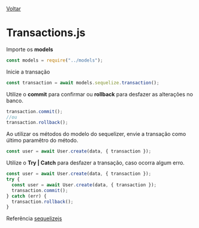 [Voltar](/src/node_express.md)

# Transactions.js

Importe os **models**

```js
const models = require("../models");
```

Inicie a transação

```js
const transaction = await models.sequelize.transaction();
```

Utilize o **commit** para confirmar ou **rollback** para desfazer as alterações no banco.

```js
transaction.commit();
//ou
transaction.rollback();
```

Ao utilizar os métodos do modelo do sequelizer, envie a transação como último paramêtro do método.

```js
const user = await User.create(data, { transaction });
```

Utilize o **Try | Catch** para desfazer a transação, caso ocorra algum erro.

```js
const user = await User.create(data, { transaction });
try {
  const user = await User.create(data, { transaction });
  transaction.commit();
} catch (err) {
  transaction.rollback();
}
```

Referência [sequelizejs](http://docs.sequelizejs.com/manual/transactions.html#throw-errors-to-rollback)

